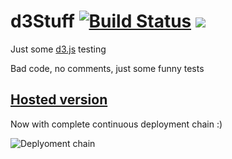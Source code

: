 # d3Stuff [![Build Status](https://travis-ci.org/niklas-dahl/d3Stuff.svg?branch=gh-pages)](https://travis-ci.org/niklas-dahl/d3Stuff) [![](https://imagelayers.io/badge/niklasdahl/d3stuff:latest.svg)](https://imagelayers.io/?images=niklasdahl/d3stuff:latest 'Get your own badge on imagelayers.io')

Just some [d3.js](https://d3js.org) testing

Bad code, no comments, just some funny tests

## [Hosted version](http://139.59.128.194/)

Now with complete continuous deployment chain :)

![Deplyoment chain](http://i.imgur.com/98GAHBn.png)
